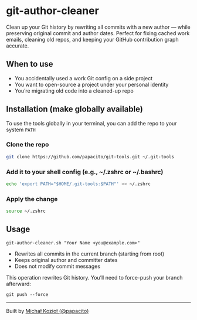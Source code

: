 # git-author-cleaner

Clean up your Git history by rewriting all commits with a new author — while preserving original commit and author dates.
Perfect for fixing cached work emails, cleaning old repos, and keeping your GitHub contribution graph accurate.

## When to use
- You accidentally used a work Git config on a side project
- You want to open-source a project under your personal identity
- You’re migrating old code into a cleaned-up repo

## Installation (make globally available)

To use the tools globally in your terminal, you can add the repo to your system `PATH`

### Clone the repo
```bash
git clone https://github.com/papacito/git-tools.git ~/.git-tools
```

### Add it to your shell config (e.g., ~/.zshrc or ~/.bashrc)
```bash
echo 'export PATH="$HOME/.git-tools:$PATH"' >> ~/.zshrc
```
### Apply the change
```bash
source ~/.zshrc
```

## Usage

```shell
git-author-cleaner.sh "Your Name <you@example.com>"
```

- Rewrites all commits in the current branch (starting from root)
- Keeps original author and committer dates
- Does not modify commit messages

This operation rewrites Git history. You’ll need to force-push your branch afterward:
```shell
git push --force
```

---
Built by [Michał Kozioł (@papacito)](https://github.com/papacito)
